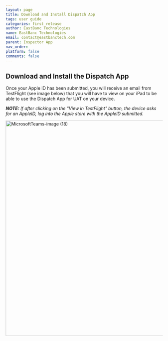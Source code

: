 ```yaml
---
layout: page
title: Download and Install Dispatch App
tags: user guide
categories: first release
author: EastBanc Technologies
name: EastBanc Technologies
email: contact@eastbanctech.com
parent: Inspector App
nav_order: 
platform: false
comments: false
---
```

<section id="download-and-install-the-dispatch-app" markdown="1">

## Download and Install the Dispatch App

Once your Apple ID has been submitted, you will receive an email from TestFlight (see image below) that you will have to view on your iPad to be able to use the Dispatch App for UAT on your device. 

_**NOTE:** If after clicking on the "View in TestFlight" button, the device asks for an AppleID, log into the Apple store with the AppleID submitted._ 

<img width="692" class="screenshot" alt="MicrosoftTeams-image (18)" src="https://user-images.githubusercontent.com/82533918/115172112-86131900-a092-11eb-835b-48a3559a8a3c.png">

</section>